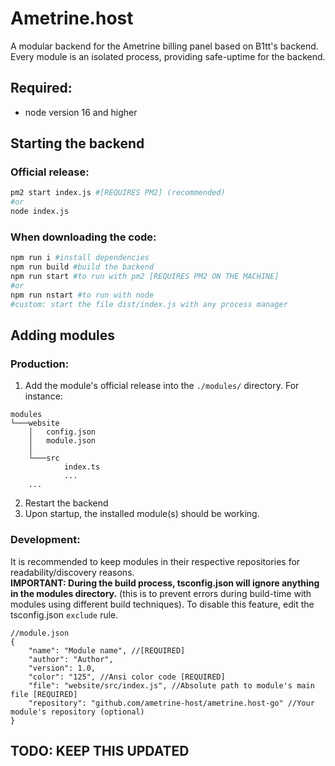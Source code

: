 # Ametrine.host
A modular backend for the Ametrine billing panel based on B1tt's backend.  
Every module is an isolated process, providing safe-uptime for the backend.

## Required:

- node version 16 and higher


## Starting the backend
### Official release:
```bash
pm2 start index.js #[REQUIRES PM2] (recommended)
#or
node index.js
```
### When downloading the code:
```bash
npm run i #install dependencies
npm run build #build the backend
npm run start #to run with pm2 [REQUIRES PM2 ON THE MACHINE]
#or
npm run nstart #to run with node
#custom: start the file dist/index.js with any process manager
```

## Adding modules

### Production:
1. Add the module's official release into the `./modules/` directory. For instance:
```
modules
└───website
    │   config.json
    │   module.json
    │
    └───src
            index.ts
            ...
    ...
```
2. Restart the backend
3. Upon startup, the installed module(s) should be working.

### Development:
It is recommended to keep modules in their respective repositories for readability/discovery reasons.  
**IMPORTANT: During the build process, tsconfig.json will ignore anything in the modules directory.** (this is to prevent errors during build-time with modules using different build techniques). To disable this feature, edit the tsconfig.json `exclude` rule.

```jsonc
//module.json
{
    "name": "Module name", //[REQUIRED]
    "author": "Author",
    "version": 1.0,
    "color": "125", //Ansi color code [REQUIRED]
    "file": "website/src/index.js", //Absolute path to module's main file [REQUIRED]
    "repository": "github.com/ametrine-host/ametrine.host-go" //Your module's repository (optional)
}
```

## TODO: KEEP THIS UPDATED
